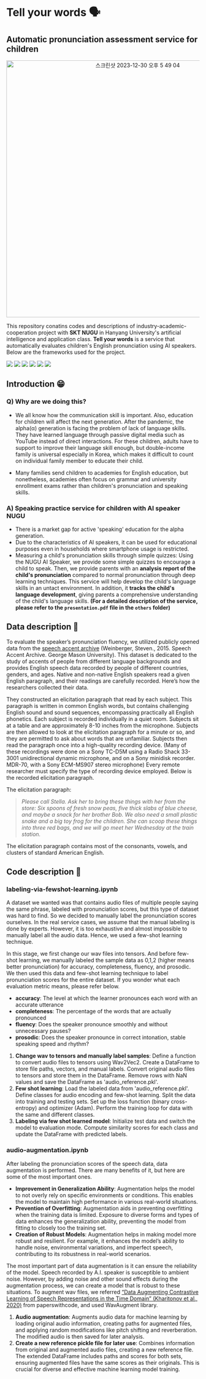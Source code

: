 # Tell your words 🗣
## Automatic pronunciation assessment service for children

<div align="center">
  <img width="669" alt="스크린샷 2023-12-30 오후 5 49 04" src="https://github.com/JunBro1016/problem-solving/assets/82267460/a7b87f56-ad8c-4d9a-9d42-75d8b33e8e49">
</div>

This repository conatins codes and descriptions of industry-academic-cooperation project with **SKT NUGU** in Hanyang University's artificial intelligence and application class. **Tell your words** is a service that automatically evaluates children's English pronunciation using AI speakers. Below are the frameworks used for the project.

<div align="left">
   <img src = "https://img.shields.io/badge/PyTorch-EE4C2C?style=flat-square&logo=PyTorch&logoColor=white"/>
   <img src = "https://img.shields.io/badge/transformers-blue?style=flat-square"/>
   <img src = "https://img.shields.io/badge/ScikitLearn-F7931E?style=flat-square&logo=scikit-learn&logoColor=white"/>
   <img src = "https://img.shields.io/badge/NumPy-013243?style=flat-square&logo=NumPy&logoColor=white"/>
   <img src = "https://img.shields.io/badge/pandas-150458?style=flat-square&logo=pandas&logoColor=white"/>
   <img src = "https://img.shields.io/badge/GoogleColab-F9AB00?style=flat-square&logo=Google%20Colab&logoColor=white"/>
</div>

## Introduction 😁
### Q) Why are we doing this?
- We all know how the communication skill is important. Also, education for children will affect the next generation. After the pandemic, the alpha(α) generation is facing the problem of lack of language skills. They have learned language through passive digital media such as YouTube instead of direct interactions. For these children, adults have to support to improve their language skill enough, but double-income family is universal especially in Korea, which makes it difficult to count on individual family member to educate their child.

- Many families send children to academies for English education, but nonetheless, academies often focus on grammar and university enrollment exams rather than children's pronunciation and speaking skills.

### A) Speaking practice service for children with AI speaker NUGU
- There is a market gap for active 'speaking' education for the alpha generation.
- Due to the characteristics of AI speakers, it can be used for educational purposes even in households where smartphone usage is restricted.
- Measuring a child's pronunciation skills through simple quizzes: Using the NUGU AI Speaker, we provide some simple quizzes to encourage a child to speak. Then, we provide parents with an **analysis report of the child's pronunciation** compared to normal pronunciation through deep learning techniques. This service will help develop the child's language skills in an untact environment. In addition, it **tracks the child's language development**, giving parents a comprehensive understanding of the child's language skills. **(For a detailed description of the service, please refer to the `presentation.pdf` file in the `others` folder)**

## Data description 📁
To evaluate the speaker’s pronunciation fluency, we utilized publicly opened data from the [speech accent archive](http://accent.gmu.edu) (Weinberger, Steven., 2015. Speech Accent Archive. George Mason University). This dataset is dedicated to the study of accents of people from different language backgrounds and provides English speech data recorded by people of different countries, genders, and ages. Native and non-native English speakers read a given English paragraph, and their readings are carefully recorded. Here’s how the researchers collected their data.

They constructed an elicitation paragraph that read by each subject. This paragraph is written in common English words, but contains challenging English sound and sound sequences, encompassing practically all English phonetics. Each subject is recorded individually in a quiet room. Subjects sit at a table and are approximately 8-10 inches from the microphone. Subjects are then allowed to look at the elicitation paragraph for a minute or so, and they are permitted to ask about words that are unfamiliar. Subjects then read the paragraph once into a high-quality recording device. (Many of these recordings were done on a Sony TC-D5M using a Radio Shack 33-3001 unidirectional dynamic microphone, and on a Sony minidisk recorder. MDR-70, with a Sony ECM-MS907 stereo microphone) Every remote researcher must specify the type of recording device employed. Below is the recorded elicitation paragraph.

The elicitation paragraph:

> *Please call Stella. Ask her to bring these things with her from the store: Six spoons of fresh snow peas, five thick slabs of blue cheese, and maybe a snack for her brother Bob. We also need a small plastic snake and a big toy frog for the children. She can scoop these things into three red bags, and we will go meet her Wednesday at the train station.*

The elicitation paragraph contains most of the consonants, vowels, and clusters of standard American English.

## Code description 📝
### labeling-via-fewshot-learning.ipynb
A dataset we wanted was that contains audio files of multiple people saying the same phrase, labeled with pronunciation scores, but this type of dataset was hard to find. So we decided to manually label the pronunciation scores ourselves. In the real service cases, we assume that the manual labeling is done by experts. However, it is too exhaustive and almost impossible to manually label all the audio data. Hence, we used a few-shot learning technique.

In this stage, we first change our wav files into tensors. And before few-shot learning, we manually labeled the sample data as 0,1,2 (higher means better pronunciation) for accuracy, completeness, fluency, and prosodic. We then used this data and few-shot learning technique to label pronunciation scores for the entire dataset. If you wonder what each evaluation metric means, please refer below.

- **accuracy**: The level at which the learner pronounces each word with an accurate utterance
- **completeness**: The percentage of the words that are actually pronounced
- **fluency**: Does the speaker pronounce smoothly and without unnecessary pauses?
- **prosodic**: Does the speaker pronounce in correct intonation, stable speaking speed and rhythm?

1. **Change wav to tensors and manually label samples**: Define a function to convert audio files to tensors using Wav2Vec2. Create a DataFrame to store file paths, vectors, and manual labels. Convert original audio files to tensors and store them in the DataFrame. Remove rows with NaN values and save the DataFrame as 'audio_reference.pkl'.
2. **Few shot learning**: Load the labeled data from 'audio_reference.pkl'. Define classes for audio encoding and few-shot learning. Split the data into training and testing sets. Set up the loss function (binary cross-entropy) and optimizer (Adam). Perform the training loop for data with the same and different classes.
3. **Labeling via few shot learned model**: Initialize test data and switch the model to evaluation mode. Compute similarity scores for each class and update the DataFrame with predicted labels.

### audio-augmentation.ipynb
After labeling the pronunciation scores of the speech data, data augmentation is performed. There are many benefits of it, but here are some of the most important ones.

- **Improvement in Generalization Ability**: Augmentation helps the model to not overly rely on specific environments or conditions. This enables the model to maintain high performance in various real-world situations.
- **Prevention of Overfitting**: Augmentation aids in preventing overfitting when the training data is limited. Exposure to diverse forms and types of data enhances the generalization ability, preventing the model from fitting to closely too the training set.
- **Creation of Robust Models**: Augmentation helps in making model more robust and resilient. For example, it enhances the model’s ability to handle noise, environmental variations, and imperfect speech, contributing to its robustness in real-world scenarios.

The most important part of data augmentation is it can ensure the reliability of the model. Speech recorded by A.I. speaker is susceptible to ambient noise. However, by adding noise and other sound effects during the augmentation process, we can create a model that is robust to these situations. To augment wav files, we referred [“Data Augmenting Contrastive Learning of Speech Representations in the Time Domain” (Kharitonov et al., 2020)](https://paperswithcode.com/paper/data-augmenting-contrastive-learning-of) from paperswithcode, and used WavAugment library.

1. **Audio augmentation**: Augments audio data for machine learning by loading original audio information, creating paths for augmented files, and applying random modifications like pitch shifting and reverberation. The modified audio is then saved for later analysis.
2. **Create a new reference pickle file for later use**: Combines information from original and augmented audio files, creating a new reference file. The extended DataFrame includes paths and scores for both sets, ensuring augmented files have the same scores as their originals. This is crucial for diverse and effective machine learning model training.

